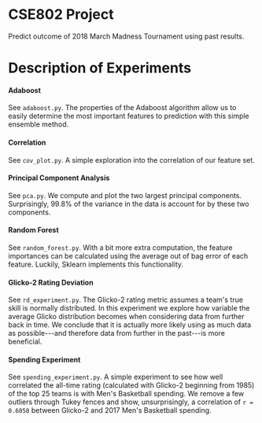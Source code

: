 # CSE802 Project

Predict outcome of 2018 March Madness Tournament using past results.

# Description of Experiments

#### Adaboost

See `adaboost.py`. The properties of the Adaboost algorithm allow us to easily determine the most
important features to prediction with this simple ensemble method. 

#### Correlation

See `cov_plot.py`. A simple exploration into the correlation of our feature set.


#### Principal Component Analysis

See `pca.py`. We compute and plot the two largest principal components.
Surprisingly, 99.8% of the variance in the data is account for by these two components.

#### Random Forest

See `random_forest.py`. With a bit more extra computation, the feature importances
can be calculated using the average out of bag error of each feature. Luckily, 
Sklearn implements this functionality.

#### Glicko-2 Rating Deviation

See `rd_experiment.py`. The Glicko-2 rating metric assumes a team's true skill is normally distributed.
In this experiment we explore how variable the average Glicko distribution becomes when considering 
data from further back in time. We conclude that it is actually more likely using as much data as 
possible---and therefore data from further in the past---is more beneficial. 

#### Spending Experiment

See `spending_experiment.py`. A simple experiment to see how well correlated the
all-time rating (calculated with Glicko-2 beginning from 1985) of the top 25 
teams is with Men's Basketball spending. We remove a few outliers through Tukey fences and show, unsurprisingly, 
a correlation of `r = 0.6058` between Glicko-2 and 2017 Men's Basketball spending.

